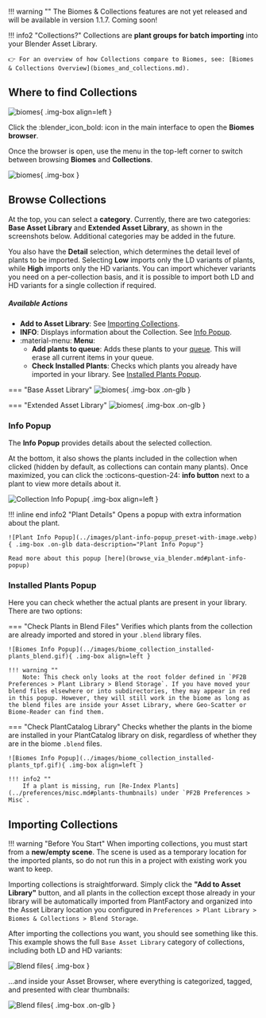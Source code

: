 !!! warning ""
    The Biomes & Collections features are not yet released and will be available in version 1.1.7. Coming soon!


!!! info2 "Collections?"
    Collections are **plant groups for batch importing** into your Blender Asset Library.

    👉 For an overview of how Collections compare to Biomes, see: [Biomes & Collections Overview](biomes_and_collections.md).


## Where to find Collections

![biomes](../images/biome_where-to-find.webp){ .img-box align=left }

Click the :blender_icon_bold: icon in the main interface to open the **Biomes browser**.

Once the browser is open, use the menu in the top-left corner to switch between browsing **Biomes** and **Collections**.

![biomes](../images/biome_switch_to_collections.gif){ .img-box }

<div style="clear:both"></div>




## Browse Collections

At the top, you can select a **category**. Currently, there are two categories: **Base Asset Library** and **Extended Asset Library**, as shown in the screenshots below. Additional categories may be added in the future.

You also have the **Detail** selection, which determines the detail level of plants to be imported. Selecting **Low** imports only the LD variants of plants, while **High** imports only the HD variants. You can import whichever variants you need on a per-collection basis, and it is possible to import both LD and HD variants for a single collection if required.

<h5>Available Actions</h5>

- **Add to Asset Library**: See [Importing Collections](#importing-collections).
- **INFO**: Displays information about the Collection. See [Info Popup](#info-popup).
- :material-menu: **Menu**:
    - **Add plants to queue**: Adds these plants to your [queue](browse_via_blender.md#queue). This will erase all current items in your queue.
    - **Check Installed Plants**: Checks which plants you already have imported in your library. See [Installed Plants Popup](#installed-plants-popup).

=== "Base Asset Library"
    ![biomes](../images/biome_collections_base.webp){ .img-box .on-glb }

=== "Extended Asset Library"
    ![biomes](../images/biome_collections_extended.webp){ .img-box .on-glb }


### Info Popup

The **Info Popup** provides details about the selected collection.

At the bottom, it also shows the plants included in the collection when clicked (hidden by default, as collections can contain many plants).  Once maximized, you can click the :octicons-question-24: **info button** next to a plant to view more details about it.

![Collection Info Popup](../images/biome_collection_info_popup.webp){ .img-box align=left }

!!! inline end info2 "Plant Details"
    Opens a popup with extra information about the plant.

    ![Plant Info Popup](../images/plant-info-popup_preset-with-image.webp){ .img-box .on-glb data-description="Plant Info Popup"}

    Read more about this popup [here](browse_via_blender.md#plant-info-popup)

<div style="clear:both"></div>


### Installed Plants Popup

Here you can check whether the actual plants are present in your library. There are two options:

=== "Check Plants in Blend Files"
    Verifies which plants from the collection are already imported and stored in your `.blend` library files.

    ![Biomes Info Popup](../images/biome_collection_installed-plants_blend.gif){ .img-box align=left }

    !!! warning ""
        Note: This check only looks at the root folder defined in `PF2B Preferences > Plant Library > Blend Storage`. If you have moved your blend files elsewhere or into subdirectories, they may appear in red in this popup. However, they will still work in the biome as long as the blend files are inside your Asset Library, where Geo-Scatter or Biome-Reader can find them.

=== "Check PlantCatalog Library"
    Checks whether the plants in the biome are installed in your PlantCatalog library on disk, regardless of whether they are in the biome `.blend` files.

    ![Biomes Info Popup](../images/biome_collection_installed-plants_tpf.gif){ .img-box align=left }

    !!! info2 ""
        If a plant is missing, run [Re-Index Plants](../preferences/misc.md#plants-thumbnails) under `PF2B Preferences > Misc`.



## Importing Collections

!!! warning "Before You Start"
    When importing collections, you must start from a **new/empty scene**. The scene is used as a temporary location for the imported plants, so do not run this in a project with existing work you want to keep.

Importing collections is straightforward. Simply click the **"Add to Asset Library"** button, and all plants in the collection except those already in your library will be automatically imported from PlantFactory and organized into the Asset Library location you configured in `Preferences > Plant Library > Biomes & Collections > Blend Storage`.

After importing the collections you want, you should see something like this. This example shows the full `Base Asset Library` category of collections, including both LD and HD variants:


![Blend files](../images/biome_collection_blend-files.webp){ .img-box }

…and inside your Asset Browser, where everything is categorized, tagged, and presented with clear thumbnails:

![Blend files](../images/biome_collection_library-example.webp){ .img-box .on-glb }
